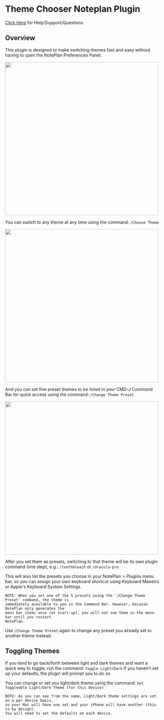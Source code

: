 # Theme Chooser Noteplan Plugin

[Click Here](https://discord.com/channels/763107030223290449/989752996583858217/989753000622977034) for Help/Support/Questions

## Overview
This plugin is designed to make switching themes fast and easy without having to open the NotePlan Preferences Panel.

<img src="https://user-images.githubusercontent.com/8949588/175463159-c7ef1aa9-6178-4853-90d6-9102dd306859.gif" width="500">

You can switch to any theme at any time using the command:
`/Choose Theme`

<img src="https://user-images.githubusercontent.com/8949588/175463052-7de07037-f8d0-43a8-be5b-cc26eafa8b85.jpg" width="500">

And you can set five preset themes to be listed in your CMD-J Command Bar for quick access using the command:
`/Change Theme Preset`

<img src="https://user-images.githubusercontent.com/8949588/175463091-c57f76ae-34d3-4120-8ef2-e8cc75c9baf0.jpg" width="500">

After you set them as presets, switching to that theme will be its own plugin command (one step), e.g.:
`/toothbleach`
or
`/dracula-pro`

This will also list the presets you choose in your NotePlan > Plugins menu bar, so you can assign your own keyboard shortcut using Keyboard Maestro or Apple's Keyboard System Settings.

```
NOTE: When you set one of the 5 presets using the `/Change Theme Preset` command, the theme is
immediately available to you in the Command Bar. However, because NotePlan only generates the 
menu bar items once (at start-up), you will not see them in the menu bar until you restart
NotePlan.
```

Use `/Change Theme Preset` again to change any preset you already set to another theme instead.

## Toggling Themes
If you tend to go back/forth between light and dark themes and want a quick way to toggle, run the command:
`Toggle Light/Dark`
If you haven't set up your defaults, the plugin will prompt you to do so.

You can change or set you light/dark theme using the command:
`Set Toggleable Light/Dark Theme (for this device)`

```
NOTE: As you can see from the name, Light/Dark theme settings are set on a per-device basis, 
so your Mac will have one set and your iPhone will have another (this is by design). 
You will need to set the defaults on each device.
```
